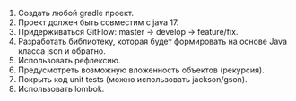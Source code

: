 1. Создать любой gradle проект.
2. Проект должен быть совместим с java 17.
3. Придерживаться GitFlow: master -> develop -> feature/fix.
4. Разработать библиотеку, которая будет формировать на основе Java класса json и обратно.
5. Использовать рефлексию.
6. Предусмотреть возможную вложенность объектов (рекурсия).
7. Покрыть код unit tests (можно использовать jackson/gson).
8. Использовать lombok.
